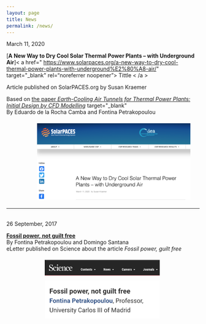 ```yaml
---
layout: page
title: News
permalink: /news/
---
```


March 11, 2020  

[**A New Way to Dry Cool Solar Thermal Power Plants – with Underground Air**]< a href=" https://www.solarpaces.org/a-new-way-to-dry-cool-thermal-power-plants-with-underground%E2%80%A8-air/" target="_blank" rel=“noreferrer noopener”> Tittle < /a >

<!--(https://www.solarpaces.org/a-new-way-to-dry-cool-thermal-power-plants-with-underground%E2%80%A8-air/)<br>-->
Article published on SolarPACES.org by Susan Kraemer

Based on [the paper *Earth-Cooling Air Tunnels for Thermal Power Plants: Initial Design by CFD Modelling*](https://www.mdpi.com/1996-1073/13/4/797) target="_blank" <br>
By Eduardo de la Rocha Camba and Fontina Petrakopoulou<br>


[<img src="/files/figs/News2.png" alt="Solarpaces" width="400px" style="float: center;margin-left: 80px;margin-top: 7px;margin-bottom: 5px">](https://www.solarpaces.org/a-new-way-to-dry-cool-thermal-power-plants-with-underground%E2%80%A8-air/)

-------------------------------------------------------------------------------

<br>
26 September, 2017

[**Fossil power, not guilt free**](https://science.sciencemag.org/content/356/6340/796/tab-e-letters) <br>
By Fontina Petrakopoulou and Domingo Santana <br>
eLetter published on Science about the article *Fossil power, guilt free*

[<img src="/files/figs/News1b.png" alt="Comment_scienceb" width="300px" style="float: left;margin-left: 100px;margin-top: 7px;margin-bottom: 5px">](https://science.sciencemag.org/content/356/6340/796/tab-e-letters)
[<img src="/files/figs/News1.png" alt="Comment_sciencea" width="300px" style="float: left;margin-left: 100px;margin-top: 7px;margin-bottom: 5px">](https://science.sciencemag.org/content/356/6340/796/tab-e-letters)

